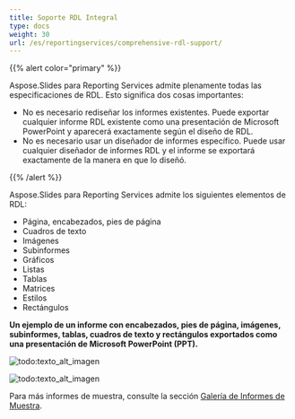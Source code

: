 ```yaml
---
title: Soporte RDL Integral
type: docs
weight: 30
url: /es/reportingservices/comprehensive-rdl-support/
---
```


{{% alert color="primary" %}} 

Aspose.Slides para Reporting Services admite plenamente todas las especificaciones de RDL. Esto significa dos cosas importantes: 

- No es necesario rediseñar los informes existentes. Puede exportar cualquier informe RDL existente como una presentación de Microsoft PowerPoint y aparecerá exactamente según el diseño de RDL.
- No es necesario usar un diseñador de informes específico. Puede usar cualquier diseñador de informes RDL y el informe se exportará exactamente de la manera en que lo diseñó.

{{% /alert %}} 

Aspose.Slides para Reporting Services admite los siguientes elementos de RDL: 

- Página, encabezados, pies de página
- Cuadros de texto
- Imágenes
- Subinformes
- Gráficos
- Listas
- Tablas
- Matrices
- Estilos
- Rectángulos

**Un ejemplo de un informe con encabezados, pies de página, imágenes, subinformes, tablas, cuadros de texto y rectángulos exportados como una presentación de Microsoft PowerPoint (PPT).** 

![todo:texto_alt_imagen](comprehensive-rdl-support_1.png)

![todo:texto_alt_imagen](comprehensive-rdl-support_2.png)

Para más informes de muestra, consulte la sección [Galería de Informes de Muestra](/slides/es/reportingservices/sample-reports-gallery/).